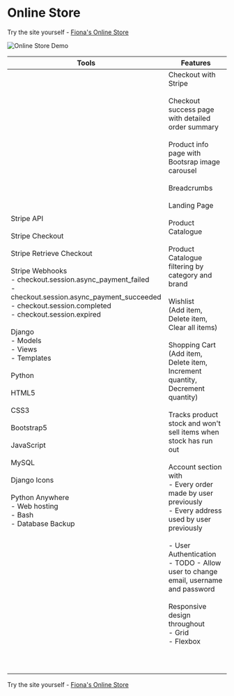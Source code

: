 # Online Store

Try the site yourself - [Fiona's Online Store](https://quinnf.pythonanywhere.com/)

![Online Store Demo](online-store-demo.gif)

| Tools | Features |
| --- | --- | 
| Stripe API <br><br>  Stripe Checkout <br><br>  Stripe Retrieve Checkout <br><br>  Stripe Webhooks<br> - checkout.session.async_payment_failed<br> - checkout.session.async_payment_succeeded<br>- checkout.session.completed<br>- checkout.session.expired<br><br>Django <br>- Models<br> - Views <br>- Templates<br><br> Python <br><br>  HTML5 <br><br>  CSS3 <br><br>  Bootstrap5 <br><br>  JavaScript <br><br>  MySQL <br><br>  Django Icons <br><br>  Python Anywhere <br>  - Web hosting <br> - Bash <br> - Database Backup | Checkout with Stripe<br><br>Checkout success page with detailed order summary<br><br>Product info page with Bootsrap image carousel<br><br>Breadcrumbs<br><br>Landing Page<br><br>Product Catalogue<br><br>Product Catalogue filtering by category and brand<br><br>Wishlist<br>(Add item, Delete item, Clear all items)<br><br>Shopping Cart <br>(Add item, Delete item, Increment quantity, Decrement quantity)<br><br>Tracks product stock and won't sell items when stock has run out<br><br>Account section with <br> - Every order made by user previously<br> - Every address used by user previously <br><br>- User Authentication<br> - TODO - Allow user to change email, username and password<br><br>Responsive design throughout<br> - Grid<br> - Flexbox<br><br><br><br>| 

Try the site yourself - [Fiona's Online Store](https://quinnf.pythonanywhere.com/)












 
  

